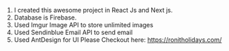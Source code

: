 1. I created this awesome project in React Js and Next js.
2. Database is Firebase.
3. Used Imgur Image API to store unlimited images
4. Used Sendinblue Email API to send email
5. Used AntDesign for UI
Please Checkout here: https://ronitholidays.com/
